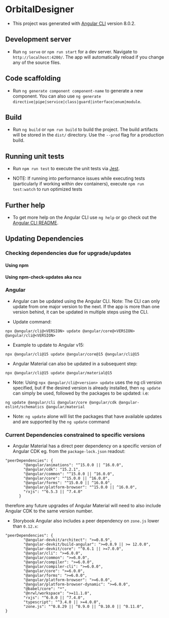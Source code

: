 # **OrbitalDesigner**

- This project was generated with [Angular CLI](https://github.com/angular/angular-cli) version 8.0.2.

## **Development server**

- Run `ng serve` or `npm run start` for a dev server. Navigate to `http://localhost:4200/`. The app will automatically reload if you change any of the source files.

## **Code scaffolding**

- Run `ng generate component component-name` to generate a new component. You can also use `ng generate directive|pipe|service|class|guard|interface|enum|module`.

## **Build**

- Run `ng build` or `npm run build` to build the project. The build artifacts will be stored in the `dist/` directory. Use the `--prod` flag for a production build.

## **Running unit tests**

- Run `npm run test` to execute the unit tests via [Jest](https://jestjs.io/docs/testing-frameworks).

- NOTE: If running into performance issues while executing tests (particularly if working within dev containers), execute `npm run test:watch` to run optimized tests

## **Further help**

- To get more help on the Angular CLI use `ng help` or go check out the [Angular CLI README](https://github.com/angular/angular-cli/blob/master/README.md).

## **Updating Dependencies**

### **Checking dependencies due for upgrade/updates**

#### **Using npm**

#### **Using npm-check-updates aka ncu**

### **Angular**

- Angular can be updated using the Angular CLI. Note: The CLI can only update from one major version to the next. If the app is more than one version behind, it can be updated in multiple steps using the CLI.

- Update command:

```
npx @angular/cli@<VERSION> update @angular/core@<VERSION> @angular/cli@<VERSION>
```

- Example to update to Angular v15:

```
npx @angular/cli@15 update @angular/core@15 @angular/cli@15
```

- Angular Material can also be updated in a subsequent step:

```
npx @angular/cli@15 update @angular/material@15
```

- Note: Using `npx @angular/cli@<version> update` uses the ng cli version specified, but if the desired version is already installed, then `ng update` can simply be used, followed by the packages to be updated: i.e:

```
ng update @angular/cli @angular/core @angular/cdk @angular-eslint/schematics @angular/material
```

- Note: `ng update` alone will list the packages that have available updates and are supported by the `ng update` command

### **Current Dependencies constrained to specific versions**

- Angular Material has a direct peer dependency on a specific version of Angular CDK eg. from the `package-lock.json` readout:

```
"peerDependencies": {
        "@angular/animations": "^15.0.0 || ^16.0.0",
        "@angular/cdk": "15.2.1",
        "@angular/common": "^15.0.0 || ^16.0.0",
        "@angular/core": "^15.0.0 || ^16.0.0",
        "@angular/forms": "^15.0.0 || ^16.0.0",
        "@angular/platform-browser": "^15.0.0 || ^16.0.0",
        "rxjs": "^6.5.3 || ^7.4.0"
      }
```

therefore any future upgrades of Angular Material will need to also include Angular CDK to the same version number.

- Storybook Angular also includes a peer dependency on `zone.js` lower than `0.12.x`:

```
"peerDependencies": {
        "@angular-devkit/architect": ">=0.8.9",
        "@angular-devkit/build-angular": ">=0.8.9 || >= 12.0.0",
        "@angular-devkit/core": "^0.6.1 || >=7.0.0",
        "@angular/cli": ">=6.0.0",
        "@angular/common": ">=6.0.0",
        "@angular/compiler": ">=6.0.0",
        "@angular/compiler-cli": ">=6.0.0",
        "@angular/core": ">=6.0.0",
        "@angular/forms": ">=6.0.0",
        "@angular/platform-browser": ">=6.0.0",
        "@angular/platform-browser-dynamic": ">=6.0.0",
        "@babel/core": "*",
        "@nrwl/workspace": ">=11.1.0",
        "rxjs": "^6.0.0 || ^7.4.0",
        "typescript": "^3.4.0 || >=4.0.0",
        "zone.js": "^0.8.29 || ^0.9.0 || ^0.10.0 || ^0.11.0",
}
```
